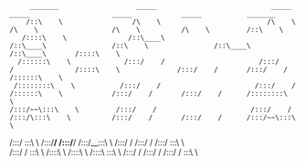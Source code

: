 












         _______                   _____                            _____                    _____                    _____            _____           _______         
        /::\    \                 /\    \                          /\    \                  /\    \                  /\    \          /\    \         /::\    \        
       /::::\    \               /::\____\                        /::\____\                /::\    \                /::\____\        /::\____\       /::::\    \       
      /::::::\    \             /:::/    /                       /:::/    /               /::::\    \              /:::/    /       /:::/    /      /::::::\    \      
     /::::::::\    \           /:::/    /                       /:::/    /               /::::::\    \            /:::/    /       /:::/    /      /::::::::\    \     
    /:::/~~\:::\    \         /:::/    /                       /:::/    /               /:::/\:::\    \          /:::/    /       /:::/    /      /:::/~~\:::\    \    
   /:::/    \:::\    \       /:::/____/                       /:::/____/               /:::/__\:::\    \        /:::/    /       /:::/    /      /:::/    \:::\    \   
  /:::/    / \:::\    \     /::::\    \                      /::::\    \              /::::\   \:::\    \      /:::/    /       /:::/    /      /:::/    / \:::\    \  
                                                                                                                                                                       

